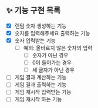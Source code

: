 ## ✨ 기능 구현 목록
- [X] 랜덤 숫자 생성하는 기능
- [X] 숫자를 입력해주세요 출력하는 기능
- [X] 숫자 입력받는 기능
    - [ ] 예외: 올바르지 않은 숫자의 입력
        - [ ] 숫자가 아닌 경우
        - [ ] 0이 들어가는 경우
        - [ ] 세 글자가 아닌 경우
- [ ] 게임 결과 계산하는 기능
- [ ] 게임 결과 출력하는 기능
- [ ] 게임 재시작 입력받는 기능
- [ ] 게임 재시작 하는 기능